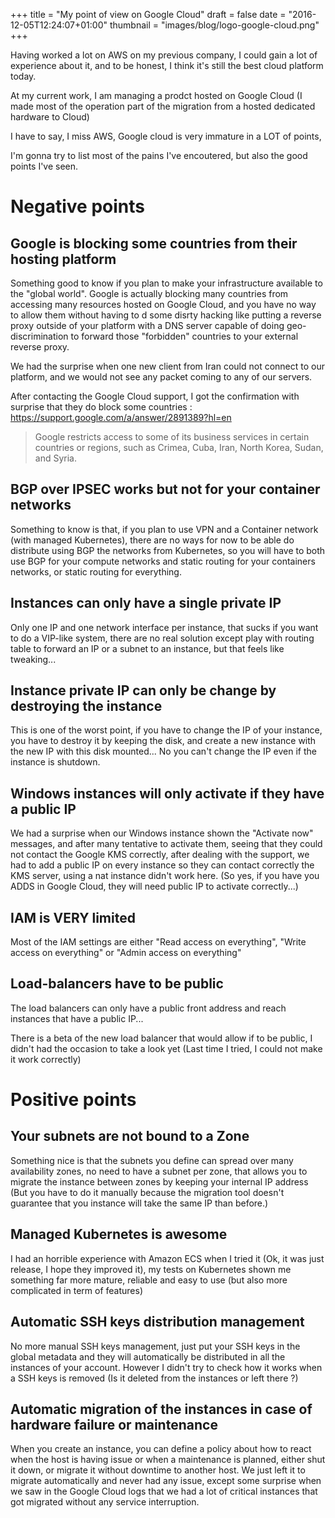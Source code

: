 +++
title = "My point of view on Google Cloud"
draft = false
date = "2016-12-05T12:24:07+01:00"
thumbnail = "images/blog/logo-google-cloud.png"
+++

Having worked a lot on AWS on my previous company, I could gain a lot of experience about it,
and to be honest, I think it's still the best cloud platform today.

At my current work, I am managing a prodct hosted on Google Cloud
(I made most of the operation part of the migration from a hosted dedicated hardware to Cloud)

I have to say, I miss AWS, Google cloud is very immature in a LOT of points,

I'm gonna try to list most of the pains I've encoutered, but also the good points I've seen.

Negative points
================

Google is blocking some countries from their hosting platform
--------------------------------------------------------------

Something good to know if you plan to make your infrastructure available to the "global world".
Google is actually blocking many countries from accessing many resources hosted on Google Cloud,
and you have no way to allow them without having to d some disrty hacking like putting a reverse proxy
outside of your platform with a DNS server capable of doing geo-discrimination to forward those "forbidden" countries
to your external reverse proxy.

We had the surprise when one new client from Iran could not connect to our platform, and we would not see any packet coming to any of our servers.

After contacting the Google Cloud support, I got the confirmation with surprise that they do block some countries : https://support.google.com/a/answer/2891389?hl=en

>  Google restricts access to some of its business services in certain countries or regions, such as Crimea, Cuba, Iran, North Korea, Sudan, and Syria.


BGP over IPSEC works but not for your container networks
-----------------------------------------------------------

Something to know is that, if you plan to use VPN and a Container network (with managed Kubernetes), there are no ways for now to be able do distribute using BGP the networks from Kubernetes, so you will have to both use BGP for your compute networks and static routing for your containers networks, or static routing for everything.

Instances can only have a single private IP
--------------------------------------------

Only one IP and one network interface per instance, that sucks if you want to do a VIP-like system, there are no real solution except play with routing table to forward an IP or a subnet to an instance, but that feels like tweaking...

Instance private IP can only be change by destroying the instance
-----------------------------------------------------------------

This is one of the worst point, if you have to change the IP of your instance, you have to destroy it by keeping the disk, and create a new instance with the new IP with this disk mounted... No you can't change the IP even if the instance is shutdown.

Windows instances will only activate if they have a public IP
--------------------------------------------------------------

We had a surprise when our Windows instance shown the "Activate now" messages, and after many tentative to activate them, seeing that they could not contact the Google KMS correctly, after dealing with the support, we had to add a public IP on every instance so they can contact correctly the KMS server, using a nat instance didn't work here. (So yes, if you have you ADDS in Google Cloud, they will need public IP to activate correctly...)

IAM is VERY limited
--------------------

Most of the IAM settings are either "Read access on everything", "Write access on everything" or "Admin access on everything"

Load-balancers have to be public
----------------------

The load balancers can only have a public front address and reach instances that have a public IP...

There is a beta of the new load balancer that would allow if to be public, I didn't had the occasion to take a look yet (Last time I tried, I could not make it work correctly)


Positive points
================

Your subnets are not bound to a Zone
-------------------------------------

Something nice is that the subnets you define can spread over many availability zones, no need to have a subnet per zone, that allows you to migrate the instance between zones by keeping your internal IP address (But you have to do it manually because the migration tool doesn't guarantee that you instance will take the same IP than before.)

Managed Kubernetes is awesome
-----------------------------

I had an horrible experience with Amazon ECS when I tried it (Ok, it was just release, I hope they improved it), my tests on Kubernetes shown me something far more mature, reliable and easy to use (but also more complicated in term of features)

Automatic SSH keys distribution management
------------------------------------------

No more manual SSH keys management, just put your SSH keys in the global metadata and they will automatically be distributed in all the instances of your account. However I didn't try to check how it works when a SSH keys is removed (Is it deleted from the instances or left there ?)

Automatic migration of the instances in case of hardware failure or maintenance
-------------------------------------------------------------------------------

When you create an instance, you can define a policy about how to react when the host is having issue or when a maintenance is planned, either shut it down, or migrate it without downtime to another host.
We just left it to migrate automatically and never had any issue, except some surprise when we saw in the Google Cloud logs that we had a lot of critical instances that got migrated without any service interruption.
